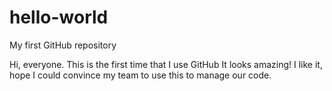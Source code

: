 # hello-world
My first GitHub repository

Hi, everyone. This is the first time that I use GitHub
It looks amazing!
I like it, hope I could convince my team to use this to manage our code.
